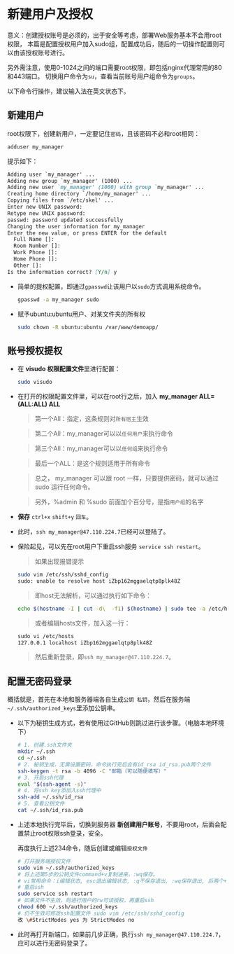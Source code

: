# 新建用户及授权

意义：创建授权账号是必须的，出于安全等考虑，部署Web服务基本不会用root权限，
本篇是配置授权用户加入sudo组，配置成功后，随后的一切操作配置则可以由该授权账号进行。

另外需注意，使用0-1024之间的端口需要root权限，即包括nginx代理常用的80和443端口。
切换用户命令为`su`，查看当前账号用户组命令为`groups`。

以下命令行操作，建议输入法在英文状态下。

## 新建用户

root权限下，创建新用户，一定要记住`密码`，且该密码不必和root相同：

```sh
adduser my_manager
```

提示如下：

```md
Adding user `my_manager' ...
Adding new group `my_manager' (1000) ...
Adding new user `my_manager' (1000) with group `my_manager' ...
Creating home directory `/home/my_manager' ...
Copying files from `/etc/skel' ...
Enter new UNIX password: 
Retype new UNIX password: 
passwd: password updated successfully
Changing the user information for my_manager
Enter the new value, or press ENTER for the default
  Full Name []:
  Room Number []:
  Work Phone []:
  Home Phone []:
  Other []:
Is the information correct? [Y/n] y
```

- 简单的提权配置，即通过`gpasswd`让该用户以`sudo`方式调用系统命令。

    ```sh
    gpasswd -a my_manager sudo
    ```

- 赋予ubuntu:ubuntu用户、对某文件夹的所有权

    ```sh
    sudo chown -R ubuntu:ubuntu /var/www/demoapp/
    ```

## 账号授权提权

- 在 **visudo 权限配置文件**里进行配置：

  ``` sh
  sudo visudo
  ```

- 在打开的权限配置文件里，可以在root行之后，加入 **my_manager ALL=(ALL:ALL) ALL**
  > 第一个All：指定，这条规则对`所有宿主`生效

  > 第二个All：my_manager可以以`任何用户`来执行命令

  > 第三个All：my_manager可以以`任何组`来执行命令

  > 最后一个ALL：是这个规则适用于所有命令

  > 总之， my_manager 可以跟 root 一样，只要提供密码，就可以通过 sudo 运行任何命令。

  > 另外，%admin 和 %sudo 前面加个百分号，是指`用户组`的名字

- **保存** `ctrl+x` `shift+y` `回车`。

- 此时，`ssh my_manager@47.110.224.7`已经可以登陆了。

- 保险起见，可以先在root用户下重启ssh服务 `service ssh restart`。

  > 如果出现报错提示

  ```sh
  sudo vim /etc/ssh/sshd_config
  sudo: unable to resolve host iZbp162mggaelqtp8plk48Z
  ```

  > 即host无法解析，可以通过执行如下命令：

  ```sh
  echo $(hostname -I | cut -d\  -f1) $(hostname) | sudo tee -a /etc/hosts
  ```

  > 或者编辑hosts文件，加入这一行：

  ```md
  sudo vi /etc/hosts
  127.0.0.1 localhost iZbp162mggaelqtp8plk48Z
  ```

  > 然后重新登录，即`ssh my_manager@47.110.224.7`。

## 配置无密码登录

概括就是，首先在本地和服务器端各自生成`公钥 私钥`，然后在服务端`~/.ssh/authorized_keys`里添加公钥串。

- 以下为秘钥生成方式，若有使用过GitHub则跳过进行该步骤。（电脑本地环境下）

  ```sh
  # 1. 创建.ssh文件夹
  mkdir ~/.ssh
  cd ~/.ssh
  # 2. 秘钥生成，无需设置密码，命令执行完后会有id_rsa id_rsa.pub两个文件
  ssh-keygen -t rsa -b 4096 -C "邮箱（可以随便填写）"
  # 3. 开启ssh代理
  eval "$(ssh-agent -s)"
  # 4. 将ssh key添加入ssh代理中
  ssh-add ~/.ssh/id_rsa
  # 5. 查看公钥文件
  cat ~/.ssh/id_rsa.pub
  ```

- 上述本地执行完毕后，切换到服务器 **新创建用户账号**，不要用root，后面会配置禁止root权限ssh登录，安全。
  
  再度执行上述234命令，随后创建或编辑`授权文件`

  ```sh
  # 打开服务端授权文件
  sudo vim ~/.ssh/authorized_keys
  # 将上述第5步的公钥文件command+v复制进来，:wq保存。
  # vi常用命令：i编辑状态, esc退出编辑状态, :q不保存退出, :wq保存退出, 后两个+!表示强制退出，如”:wq!“
  # 重启ssh
  sudo service ssh restart
  # 如果文件不生效，则进行用户的rw可读授权，再重启ssh
  chmod 600 ~/.ssh/authorized_keys
  # 仍不生效可修改ssh配置文件 sudo vim /etc/ssh/sshd_config
  改 \#StrictModes yes 为 StrictModes no
  ```

- 此时再打开新端口，如果前几步正确，执行`ssh my_manager@47.110.224.7`，应可以进行无密码登录了。
